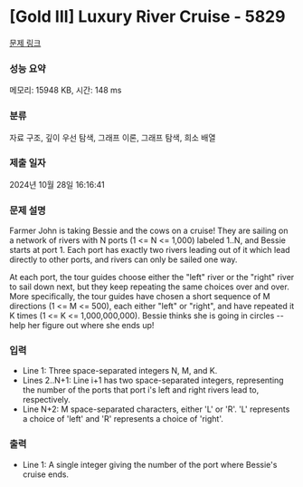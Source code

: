 # [Gold III] Luxury River Cruise - 5829 

[문제 링크](https://www.acmicpc.net/problem/5829) 

### 성능 요약

메모리: 15948 KB, 시간: 148 ms

### 분류

자료 구조, 깊이 우선 탐색, 그래프 이론, 그래프 탐색, 희소 배열

### 제출 일자

2024년 10월 28일 16:16:41

### 문제 설명

<p>Farmer John is taking Bessie and the cows on a cruise! They are sailing on a network of rivers with N ports (1 <= N <= 1,000) labeled 1..N, and Bessie starts at port 1. Each port has exactly two rivers leading out of it which lead directly to other ports, and rivers can only be sailed one way.</p><p>At each port, the tour guides choose either the "left" river or the "right" river to sail down next, but they keep repeating the same choices over and over. More specifically, the tour guides have chosen a short sequence of M directions (1 <= M <= 500), each either "left" or "right", and have repeated it K times (1 <= K <= 1,000,000,000). Bessie thinks she is going in circles -- help her figure out where she ends up!</p>

### 입력 

 <ul><li>Line 1: Three space-separated integers N, M, and K.</li><li>Lines 2..N+1: Line i+1 has two space-separated integers, representing the number of the ports that port i's left and right rivers lead to, respectively.</li><li>Line N+2: M space-separated characters, either 'L' or 'R'. 'L' represents a choice of  'left' and 'R' represents a choice of 'right'.</li></ul>

### 출력 

 <ul><li>Line 1: A single integer giving the number of the port where Bessie's cruise ends.</li></ul>

